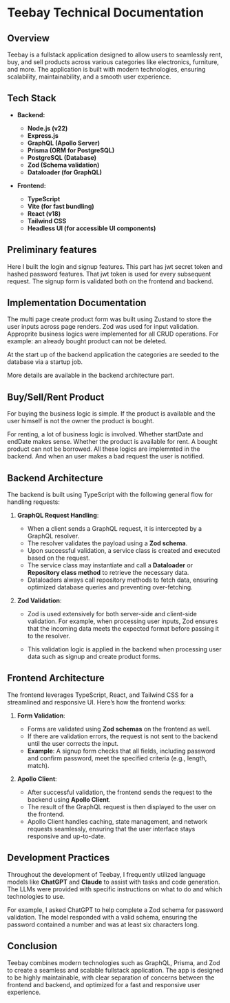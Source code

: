 # Teebay Technical Documentation

## Overview

Teebay is a fullstack application designed to allow users to seamlessly rent, buy, and sell products across various categories like electronics, furniture, and more. The application is built with modern technologies, ensuring scalability, maintainability, and a smooth user experience.

## Tech Stack

- **Backend:**

  - **Node.js (v22)**
  - **Express.js**
  - **GraphQL (Apollo Server)**
  - **Prisma (ORM for PostgreSQL)**
  - **PostgreSQL (Database)**
  - **Zod (Schema validation)**
  - **Dataloader (for GraphQL)**

- **Frontend:**
  - **TypeScript**
  - **Vite (for fast bundling)**
  - **React (v18)**
  - **Tailwind CSS**
  - **Headless UI (for accessible UI components)**

## Preliminary features

Here I built the login and signup features. This part has jwt secret token and hashed password features. That jwt token is used for every subsequent request. The signup form is validated both on the frontend and backend.

## Implementation Documentation

The multi page create product form was built using Zustand to store the user inputs across page renders. Zod was used for input validation. Approprite business logics were implemented for all CRUD operations. For example: an already bought product can not be deleted.

At the start up of the backend application the categories are seeded to the database via a startup job.

More details are available in the backend architecture part.

## Buy/Sell/Rent Product

For buying the business logic is simple. If the product is available and the user himself is not the owner the product is bought.

For renting, a lot of business logic is involved. Whether startDate and endDate makes sense. Whether the product is available for rent. A bought product can not be borrowed. All these logics are implemnted in the backend. And when an user makes a bad request the user is notified.

## Backend Architecture

The backend is built using TypeScript with the following general flow for handling requests:

1. **GraphQL Request Handling**:

   - When a client sends a GraphQL request, it is intercepted by a GraphQL resolver.
   - The resolver validates the payload using a **Zod schema**.
   - Upon successful validation, a service class is created and executed based on the request.
   - The service class may instantiate and call a **Dataloader** or **Repository class method** to retrieve the necessary data.
   - Dataloaders always call repository methods to fetch data, ensuring optimized database queries and preventing over-fetching.

2. **Zod Validation**:

   - Zod is used extensively for both server-side and client-side validation. For example, when processing user inputs, Zod ensures that the incoming data meets the expected format before passing it to the resolver.

   - This validation logic is applied in the backend when processing user data such as signup and create product forms.

## Frontend Architecture

The frontend leverages TypeScript, React, and Tailwind CSS for a streamlined and responsive UI. Here’s how the frontend works:

1. **Form Validation**:

   - Forms are validated using **Zod schemas** on the frontend as well.
   - If there are validation errors, the request is not sent to the backend until the user corrects the input.
   - **Example**: A signup form checks that all fields, including password and confirm password, meet the specified criteria (e.g., length, match).

2. **Apollo Client**:
   - After successful validation, the frontend sends the request to the backend using **Apollo Client**.
   - The result of the GraphQL request is then displayed to the user on the frontend.
   - Apollo Client handles caching, state management, and network requests seamlessly, ensuring that the user interface stays responsive and up-to-date.

## Development Practices

Throughout the development of Teebay, I frequently utilized language models like **ChatGPT** and **Claude** to assist with tasks and code generation. The LLMs were provided with specific instructions on what to do and which technologies to use.

For example, I asked ChatGPT to help complete a Zod schema for password validation. The model responded with a valid schema, ensuring the password contained a number and was at least six characters long.

## Conclusion

Teebay combines modern technologies such as GraphQL, Prisma, and Zod to create a seamless and scalable fullstack application. The app is designed to be highly maintainable, with clear separation of concerns between the frontend and backend, and optimized for a fast and responsive user experience.
